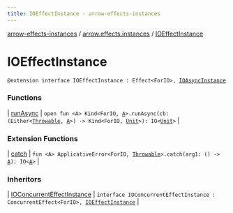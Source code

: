 ```yaml
---
title: IOEffectInstance - arrow-effects-instances
---
```


[arrow-effects-instances](../../index.html) / [arrow.effects.instances](../index.html) / [IOEffectInstance](./index.html)

# IOEffectInstance

`@extension interface IOEffectInstance : Effect<ForIO>, `[`IOAsyncInstance`](../-i-o-async-instance/index.html)

### Functions

| [runAsync](run-async.html) | `open fun <A> Kind<ForIO, `[`A`](run-async.html#A)`>.runAsync(cb: (Either<`[`Throwable`](https://kotlinlang.org/api/latest/jvm/stdlib/kotlin/-throwable/index.html)`, `[`A`](run-async.html#A)`>) -> Kind<ForIO, `[`Unit`](https://kotlinlang.org/api/latest/jvm/stdlib/kotlin/-unit/index.html)`>): IO<`[`Unit`](https://kotlinlang.org/api/latest/jvm/stdlib/kotlin/-unit/index.html)`>` |

### Extension Functions

| [catch](../../arrow.effects.instances.io.applicative-error/arrow.typeclasses.-applicative-error/catch.html) | `fun <A> ApplicativeError<ForIO, `[`Throwable`](https://kotlinlang.org/api/latest/jvm/stdlib/kotlin/-throwable/index.html)`>.catch(arg1: () -> `[`A`](../../arrow.effects.instances.io.applicative-error/arrow.typeclasses.-applicative-error/catch.html#A)`): IO<`[`A`](../../arrow.effects.instances.io.applicative-error/arrow.typeclasses.-applicative-error/catch.html#A)`>` |

### Inheritors

| [IOConcurrentEffectInstance](../-i-o-concurrent-effect-instance/index.html) | `interface IOConcurrentEffectInstance : ConcurrentEffect<ForIO>, `[`IOEffectInstance`](./index.html) |

